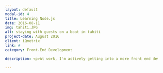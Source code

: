 ```yaml
---
layout: default
modal-id: 4
title: Learning Node.js
date: 2016-08-11
img: tahiti.JPG
alt: staying with guests on a boat in tahiti
project-date: August 2016
client: iQmetrix
link: #
category: Front-End Development

description: <p>At work, I'm actively getting into a more front end development role.</p> <p>For my first front end project, I created a Chuck Norris bot that feeds Chuck Norris one-liners into the iQmetrix Slack team. This bot is based on the <a target="_blank" href="https://scotch.io/tutorials/building-a-slack-bot-with-node-js-and-chuck-norris-super-powers" >Scotch.io Node.js Tutorial</a>, which incorporates Node.js, a local database, the Heroku platform, and a Slack webhook.</p><p>My version is a little different, as I use an API call to GET Chuck Norris jokes from the <a target="_blank" href="http://www.icndb.com/">Internet Chuck Norris Database</a>.</p><p>You can check out my code in my <a target="_blank" href="https://github.com/dwilcox8/norrisbot">Github Repo.</a></p>

---
```

